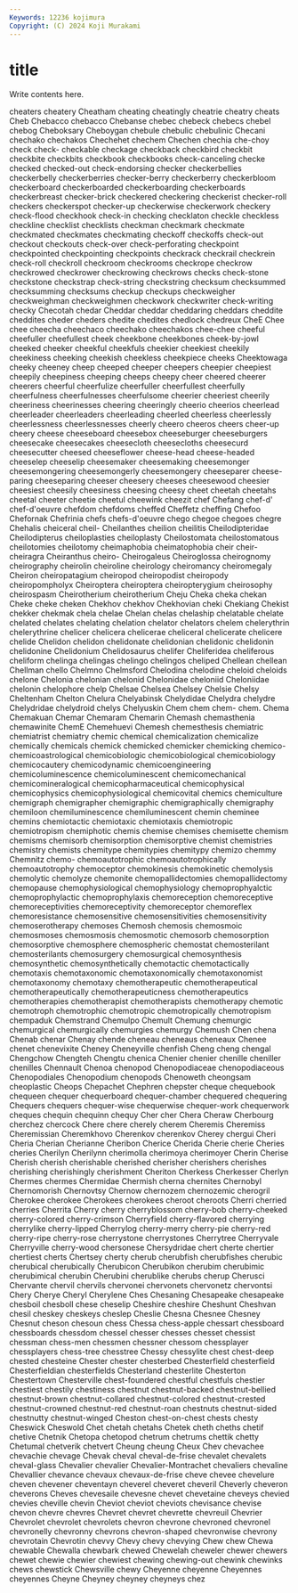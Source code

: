 ```yaml
---
Keywords: 12236 kojimura
Copyright: (C) 2024 Koji Murakami
---
```


# title

Write contents here.



cheaters cheatery Cheatham cheating cheatingly cheatrie
cheatry cheats Cheb Chebacco chebacco Chebanse chebec chebeck chebecs chebel
chebog Cheboksary Cheboygan chebule chebulic chebulinic Checani chechako chechakos Chechehet
chechem Chechen chechia che-choy check check- checkable checkage checkback checkbird
checkbit checkbite checkbits checkbook checkbooks check-canceling checke checked checked-out check-endorsing
checker checkerbellies checkerbelly checkerberries checker-berry checkerberry checkerbloom checkerboard checkerboarded checkerboarding
checkerboards checkerbreast checker-brick checkered checkering checkerist checker-roll checkers checkerspot checker-up
checkerwise checkerwork checkery check-flood checkhook check-in checking checklaton checkle checkless
checkline checklist checklists checkman checkmark checkmate checkmated checkmates checkmating checkoff
checkoffs check-out checkout checkouts check-over check-perforating checkpoint checkpointed checkpointing checkpoints
checkrack checkrail checkrein check-roll checkroll checkroom checkrooms checkrope checkrow checkrowed
checkrower checkrowing checkrows checks check-stone checkstone checkstrap check-string checkstring checksum
checksummed checksumming checksums checkup checkups checkweigher checkweighman checkweighmen checkwork checkwriter
check-writing checky Checotah chedar Cheddar cheddar cheddaring cheddars cheddite cheddites
cheder cheders chedite chedites chedlock chedreux CheE Chee chee cheecha
cheechaco cheechako cheechakos chee-chee cheeful cheefuller cheefullest cheek cheekbone cheekbones
cheek-by-jowl cheeked cheeker cheekful cheekfuls cheekier cheekiest cheekily cheekiness cheeking
cheekish cheekless cheekpiece cheeks Cheektowaga cheeky cheeney cheep cheeped cheeper
cheepers cheepier cheepiest cheepily cheepiness cheeping cheeps cheepy cheer cheered
cheerer cheerers cheerful cheerfulize cheerfuller cheerfullest cheerfully cheerfulness cheerfulnesses cheerfulsome
cheerier cheeriest cheerily cheeriness cheerinesses cheering cheeringly cheerio cheerios cheerlead
cheerleader cheerleaders cheerleading cheerled cheerless cheerlessly cheerlessness cheerlessnesses cheerly cheero
cheeros cheers cheer-up cheery cheese cheeseboard cheesebox cheeseburger cheeseburgers cheesecake
cheesecakes cheesecloth cheesecloths cheesecurd cheesecutter cheesed cheeseflower cheese-head cheese-headed cheeselep
cheeselip cheesemaker cheesemaking cheesemonger cheesemongering cheesemongerly cheesemongery cheeseparer cheese-paring cheeseparing
cheeser cheesery cheeses cheesewood cheesier cheesiest cheesily cheesiness cheesing cheesy
cheet cheetah cheetahs cheetal cheeter cheetie cheetul cheewink cheezit chef
Chefang chef-d' chef-d'oeuvre chefdom chefdoms cheffed Cheffetz cheffing Chefoo Chefornak
Chefrinia chefs chefs-d'oeuvre chego chegoe chegoes chegre Chehalis cheiceral cheil-
Cheilanthes cheilion cheilitis Cheilodipteridae Cheilodipterus cheiloplasties cheiloplasty Cheilostomata cheilostomatous cheilotomies
cheilotomy cheimaphobia cheimatophobia cheir cheir- cheiragra Cheiranthus cheiro- Cheirogaleus Cheiroglossa
cheirognomy cheirography cheirolin cheiroline cheirology cheiromancy cheiromegaly Cheiron cheiropatagium cheiropod
cheiropodist cheiropody cheiropompholyx Cheiroptera cheiroptera cheiropterygium cheirosophy cheirospasm Cheirotherium cheirotherium
Cheju Cheka cheka chekan Cheke cheke cheken Chekhov chekhov Chekhovian
cheki Chekiang Chekist chekker chekmak chela chelae Chelan chelas chelaship
chelatable chelate chelated chelates chelating chelation chelator chelators chelem chelerythrin
chelerythrine chelicer chelicera chelicerae cheliceral chelicerate chelicere chelide Chelidon chelidon
chelidonate chelidonian chelidonic chelidonin chelidonine Chelidonium Chelidosaurus chelifer Cheliferidea cheliferous
cheliform chelinga chelingas chelingo chelingos cheliped Chellean chellean Chellman chello
Chelmno Chelmsford Chelodina chelodine cheloid cheloids chelone Chelonia chelonian chelonid
Chelonidae cheloniid Cheloniidae chelonin chelophore chelp Chelsae Chelsea Chelsey Chelsie
Chelsy Cheltenham Chelton Chelura Chelyabinsk Chelydidae Chelydra chelydre Chelydridae chelydroid
chelys Chelyuskin Chem chem chem- chem. Chema Chemakuan Chemar Chemaram
Chemarin Chemash chemasthenia chemawinite ChemE Chemehuevi Chemesh chemesthesis chemiatric chemiatrist
chemiatry chemic chemical chemicalization chemicalize chemically chemicals chemick chemicked chemicker
chemicking chemico- chemicoastrological chemicobiologic chemicobiological chemicobiology chemicocautery chemicodynamic chemicoengineering chemicoluminescence
chemicoluminescent chemicomechanical chemicomineralogical chemicopharmaceutical chemicophysical chemicophysics chemicophysiological chemicovital chemics chemiculture
chemigraph chemigrapher chemigraphic chemigraphically chemigraphy chemiloon chemiluminescence chemiluminescent chemin cheminee
chemins chemiotactic chemiotaxic chemiotaxis chemiotropic chemiotropism chemiphotic chemis chemise chemises
chemisette chemism chemisms chemisorb chemisorption chemisorptive chemist chemistries chemistry chemists
chemitype chemitypies chemitypy chemizo chemmy Chemnitz chemo- chemoautotrophic chemoautotrophically chemoautotrophy
chemoceptor chemokinesis chemokinetic chemolysis chemolytic chemolyze chemonite chemopallidectomies chemopallidectomy chemopause
chemophysiological chemophysiology chemoprophyalctic chemoprophylactic chemoprophylaxis chemoreception chemoreceptive chemoreceptivities chemoreceptivity chemoreceptor
chemoreflex chemoresistance chemosensitive chemosensitivities chemosensitivity chemoserotherapy chemoses Chemosh chemosis chemosmoic
chemosmoses chemosmosis chemosmotic chemosorb chemosorption chemosorptive chemosphere chemospheric chemostat chemosterilant
chemosterilants chemosurgery chemosurgical chemosynthesis chemosynthetic chemosynthetically chemotactic chemotactically chemotaxis chemotaxonomic
chemotaxonomically chemotaxonomist chemotaxonomy chemotaxy chemotherapeutic chemotherapeutical chemotherapeutically chemotherapeuticness chemotherapeutics chemotherapies
chemotherapist chemotherapists chemotherapy chemotic chemotroph chemotrophic chemotropic chemotropically chemotropism chempaduk
Chemstrand Chemulpo Chemult Chemung chemurgic chemurgical chemurgically chemurgies chemurgy Chemush
Chen chena Chenab chenar Chenay chende cheneau cheneaus cheneaux Chenee
chenet chenevixite Cheney Cheneyville chenfish Cheng cheng chengal Chengchow Chengteh
Chengtu chenica Chenier chenier chenille cheniller chenilles Chennault Chenoa chenopod
Chenopodiaceae chenopodiaceous Chenopodiales Chenopodium chenopods Chenoweth cheongsam cheoplastic Cheops Chepachet
Chephren chepster cheque chequebook chequeen chequer chequerboard chequer-chamber chequered chequering
Chequers chequers chequer-wise chequerwise chequer-work chequerwork cheques chequin chequinn chequy
Cher cher Chera Cheraw Cherbourg cherchez chercock Chere chere cherely
cherem Cheremis Cheremiss Cheremissian Cheremkhovo Cherenkov cherenkov Cherey chergui Cheri
Cheria Cherian Cherianne Cheribon Cherice Cherida Cherie cherie Cheries cheries
Cherilyn Cherilynn cherimolla cherimoya cherimoyer Cherin Cherise Cherish cherish cherishable
cherished cherisher cherishers cherishes cherishing cherishingly cherishment Cheriton Cherkess Cherkesser
Cherlyn Chermes chermes Chermidae Chermish cherna chernites Chernobyl Chernomorish Chernovtsy
Chernow chernozem chernozemic cherogril Cherokee cherokee Cherokees cherokees cheroot cheroots
Cherri cherried cherries Cherrita Cherry cherry cherryblossom cherry-bob cherry-cheeked cherry-colored
cherry-crimson Cherryfield cherry-flavored cherrying cherrylike cherry-lipped Cherrylog cherry-merry cherry-pie cherry-red
cherry-ripe cherry-rose cherrystone cherrystones Cherrytree Cherryvale Cherryville cherry-wood chersonese Chersydridae
chert cherte chertier chertiest cherts Chertsey cherty cherub cherubfish cherubfishes
cherubic cherubical cherubically Cherubicon Cherubikon cherubim cherubimic cherubimical cherubin Cherubini
cherublike cherubs cherup Cherusci Chervante chervil chervils chervonei chervonets chervonetz
chervontsi Chery Cherye Cheryl Cherylene Ches Chesaning Chesapeake chesapeake chesboil
chesboll chese cheselip Cheshire cheshire Cheshunt Cheshvan chesil cheskey cheskeys
cheslep Cheslie Chesna Chesnee Chesney Chesnut cheson chesoun chess Chessa
chess-apple chessart chessboard chessboards chessdom chessel chesser chesses chesset chessist
chessman chess-men chessmen chessner chessom chessplayer chessplayers chess-tree chesstree Chessy
chessylite chest chest-deep chested chesteine Chester chester chesterbed Chesterfield chesterfield
Chesterfieldian chesterfields Chesterland chesterlite Chesterton Chestertown Chesterville chest-foundered chestful chestfuls
chestier chestiest chestily chestiness chestnut chestnut-backed chestnut-bellied chestnut-brown chestnut-collared chestnut-colored
chestnut-crested chestnut-crowned chestnut-red chestnut-roan chestnuts chestnut-sided chestnutty chestnut-winged Cheston chest-on-chest
chests chesty Cheswick Cheswold Chet chetah chetahs Chetek cheth cheths
chetif chetive Chetnik Chetopa chetopod chetrum chetrums chettik chetty Chetumal
chetverik chetvert Cheung cheung Cheux Chev chevachee chevachie chevage Chevak
cheval cheval-de-frise chevalet chevalets cheval-glass Chevalier chevalier Chevalier-Montrachet chevaliers chevaline
Chevallier chevance chevaux chevaux-de-frise cheve chevee chevelure cheven chevener cheventayn
cheverel cheveret cheveril Cheverly cheveron cheverons Cheves chevesaile chevesne chevet
chevetaine cheveys chevied chevies cheville chevin Cheviot cheviot cheviots chevisance
chevise chevon chevre chevres Chevret chevret chevrette chevreuil Chevrier Chevrolet
chevrolet chevrolets chevron chevrone chevroned chevronel chevronelly chevronny chevrons chevron-shaped
chevronwise chevrony chevrotain Chevrotin chevvy Chevy chevy chevying Chew chew
Chewa chewable Chewalla chewbark chewed Chewelah cheweler chewer chewers chewet
chewie chewier chewiest chewing chewing-out chewink chewinks chews chewstick Chewsville
chewy Cheyenne cheyenne Cheyennes cheyennes Cheyne Cheyney cheyney cheyneys chez
